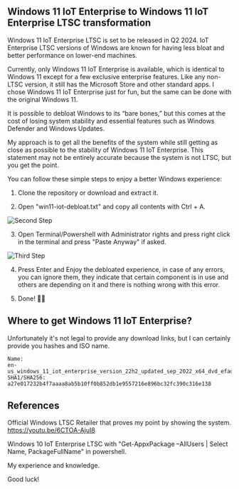 ## Windows 11 IoT Enterprise to Windows 11 IoT Enterprise LTSC transformation

Windows 11 IoT Enterprise LTSC is set to be released in Q2 2024. IoT Enterprise LTSC versions of Windows are known for having less bloat and better performance on lower-end machines.

Currently, only Windows 11 IoT Enterprise is available, which is identical to Windows 11 except for a few exclusive enterprise features. Like any non-LTSC version, it still has the Microsoft Store and other standard apps. I chose Windows 11 IoT Enterprise just for fun, but the same can be done with the original Windows 11.

It is possible to debloat Windows to its “bare bones,” but this comes at the cost of losing system stability and essential features such as Windows Defender and Windows Updates.

My approach is to get all the benefits of the system while still getting as close as possible to the stability of Windows 11 IoT Enterprise. This statement may not be entirely accurate because the system is not LTSC, but you get the point.


You can follow these simple steps to enjoy a better Windows experience:

1. Clone the repository or download and extract it.

2. Open "win11-iot-debloat.txt" and copy all contents with Ctrl + A.

![Second Step](https://i.imgur.com/Xop2yYz.png)

3. Open Terminal/Powershell with Administrator rights and press right click in the terminal and press "Paste Anyway" if asked.

![Third Step](https://i.imgur.com/ZvNJiKo.png)

4. Press Enter and Enjoy the debloated experience, in case of any errors, you can ignore them, they indicate that certain component is in use and others are depending on it and there is nothing wrong with this error.

5. Done! 🥳🎉

## Where to get Windows 11 IoT Enterprise?
Unfortunately it's not legal to provide any download links, but I can certainly provide you hashes and ISO name.

```
Name:
en-us_windows_11_iot_enterprise_version_22h2_updated_sep_2022_x64_dvd_efad8b7e.iso
SHA1/SHA256:
a27e017232b4f7aaaa8ab5b10ff0b852db1e9557216e896bc32fc390c316e138
```

## References
Official Windows LTSC Retailer that proves my point by showing the system.
https://youtu.be/6CTOA-AjuI8

Windows 10 IoT Enterprise LTSC with "Get-AppxPackage –AllUsers | Select Name, PackageFullName" in powershell.

My experience and knowledge.


Good luck!

